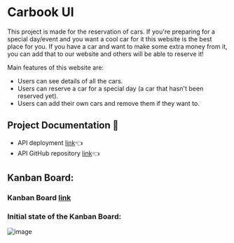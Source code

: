# Carbook UI

This project is made for the reservation of cars. If you're preparing for a special day/event and you want a cool car for it this website is the best place for you. If you have a car and want to make some extra money from it, you can add that to our website and others will be able to reserve it! 

Main features of this website are:
 - Users can see details of all the cars.
 - Users can reserve a car for a special day (a car that hasn't been reserved yet).
 - Users can add their own cars and remove them if they want to.

 ## Project Documentation 📄

- API deployment [link](http://localhost:3000/v1)👈
- API GitHub repository [link](https://github.com/teckim/carbook-api)👈

## Kanban Board:

### Kanban Board [link](https://github.com/users/teckim/projects/2)

### Initial state of the Kanban Board:
![image](https://user-images.githubusercontent.com/89228743/196984547-5569b508-be9b-4216-9f54-ceb5a6e0a483.png)

